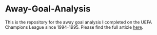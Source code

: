 # Away-Goal-Analysis
This is the repository for the away goal analysis I completed on the UEFA Champions League since 1994-1995. Please find the full article [here](http://www.flawlessrhetoric.com/Away-Goal-Analysis).
